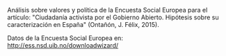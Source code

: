 Análisis sobre valores y política de la Encuesta Social Europea para el artículo: "Ciudadanía activista por el Gobierno Abierto. Hipótesis sobre su caracterización en España" (Ontañón, J. Félix, 2015).

Datos de la Encuesta Social Europea en: <a href="http://ess.nsd.uib.no/downloadwizard/">http://ess.nsd.uib.no/downloadwizard/</a>

